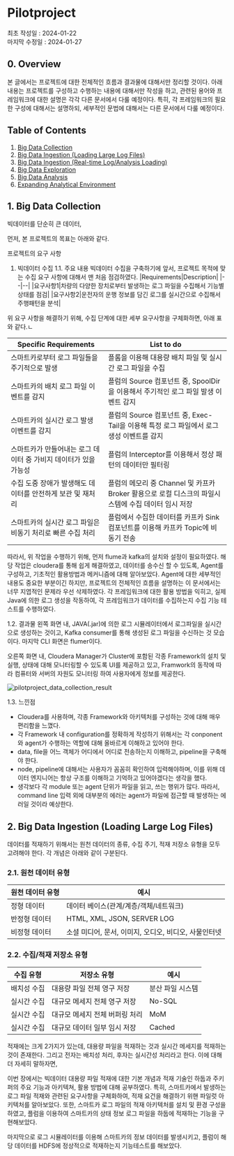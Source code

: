 # Pilotproject
최초 작성일 : 2024-01-22  
마지막 수정일 : 2024-01-27
  
## 0. Overview

본 글에서는 프로젝트에 대한 전체적인 흐름과 결과물에 대해서만 정리할 것이다.
아래 내용는 프로젝트를 구성하고 수행하는 내용에 대해서만 작성을 하고, 관련된 용어와 프레임워크에 대한 설명은 각각 다른 문서에서 다룰 예정이다.
특히, 각 프레임워크의 필요한 구성에 대해서는 설명하되, 세부적인 문법에 대해서는 다른 문서에서 다룰 예정이다.
 


## Table of Contents


1. [Big Data Collection](#1.-Big-Data-Collection)
2. [Big Data Ingestion (Loading Large Log Files)](#2.-Big-Data-Ingestion-(Loading-Large-Log-Files))
3. [Big Data Ingestion (Real-time Log/Analysis Loading)](#3.-Big-Data-Ingestion-(Real-time-Log/Analysis-Loading))
4. [Big Data Exploration](#4.-Big-Data-Exploration)
5. [Big Data Analysis](#5.-Big-Data-Analysis)
6. [Expanding Analytical Environment](#6.-Expanding-Analytical-Environment)

<!--
빅데이터 수집 
빅데이터 적재 : 대용량 로그 파일 적재 - 
빅데이터 적재 : 실시간 로그 /분석 적재 - 
빅데이터 탐색 
빅데이터 분석 
분석환경 확장 
-->


## 1. Big Data Collection

빅데이터를 단순히 큰 데이터, 


먼저, 본 프로젝트의 목표는 아래와 같다.

프로젝트의 요구 사항



1. 빅데이터 수집
1.1. 주요 내용
빅데이터 수집을 구축하기에 앞서, 프로젝트 목적에 맞는 수집 요구 사항에 대해서 맨 처음 점검하였다.
|Requirements|Description|
|--|--|
|요구사항1|차량의 다양한 장치로부터 발생하는 로그 파일을 수집해서 기능별 상태를 점검|
|요구사항2|운전자의 운행 정보를 담긴 로그를 실시간으로 수집해서 주행패턴을 분석|

위 요구 사항을 해결하기 위해, 수집 단계에 대한 세부 요구사항을 구체화하면, 아래 표와 같다.ㄴ

|Specific Requirements|List to do|
|--|--|
|스마트카로부터 로그 파일들을 주기적으로 발생|플롬을 이용해 대용량 배치 파일 및 실시간 로그 파일을 수집|
|스마트카의 배치 로그 파일 이벤트를 감지|플럼의 Source 컴포넌트 중, SpoolDir을 이용해서 주기적인 로그 파일 발생 이벤트 감지|
|스마트카의 실시간 로그 발생 이벤트를 감지|플럼의 Source 컴포넌트 중, Exec-Tail을 이용해 특정 로그 파일에서 로그 생성 이벤트를 감지|
|스마트카가 만들어내는 로그 데이터 중 가비지 데이터가  있을 가능성|플럼의 Interceptor를 이용해서 정상 패턴의 데이터만 필터링|
|수집 도중 장애가 발생해도 데이터를 안전하게 보관 및 재처리|플럼의 메모리 중 Channel 및 카프카 Broker 활용으로 로컬 디스크의 파일시스템에 수집 데이터 임시 저장|
|스마트카의 실시간 로그 파일은 비동기 처리로 빠른 수집 처리|플럼에서 수집한 데이터를 카프카 Sink 컴포넌트를 이용해 카프카 Topic에 비동기 전송|

따라서, 위 작업을 수행하기 위해, 먼저 flume과 kafka의 설치와 설정이 필요하였다. 해당 작업은 cloudera를 통해 쉽게 해결하였고, 데이터를 송수신 할 수 있도록, Agent를 구성하고, 기초적인 활용방법과 메커니즘에 대해 알아보았다.
Agent에 대한 세부적인 내용도 중요한 부분이긴 하지만, 프로젝트의 전체적인 흐름을 설명하는 이 문서에서는 너무 지엽적인 문제라 우선 삭제하였다.
각 프레임워크에 대한 활용 방법을 익히고, 실제 Java에 의한 로그 생성을 작동하여, 각 프레임워크가 데이터를 수집하는지 수집 기능 테스트를 수행하였다.

1.2. 결과물
왼쪽 화면 내, JAVA(.jar)에 의한 로그 시뮬레이터에서 로그파일을 실시간으로 생성하는 것이고, Kafka consumer를 통해 생성된 로그 파일을 수신하는 것 모습이다. 마지막 CLI 화면은 flumer이다.

오른쪽 화면 내, Cloudera Manager가 Cluster에 포함된 각종 Framework의 설치 및 실행, 상태에 대해 모니터링할 수 있도록 UI를 제공하고 있고, Framwork의 동작에 따라 컴퓨터와 서버의 자원도 모니터링 하여 사용자에게 정보를 제공한다.


![pilotproject_data_collection_result](./images/pilotproject_data_collection_result.gif)


1.3. 느낀점
- Cloudera를 사용하며, 각종 Framework와 아키텍처를 구성하는 것에 대해 매우 편리함을 느꼈다.
- 각 Framework 내 configuration를 정확하게 작성하기 위해서는 각 conponent와 agent가 수행하는 역할에 대해 올바르게 이해하고 있어야 한다.
- data, file을 어느 객체가 어디에서 어디로 전송하는지 이해하고, pipeline을 구축해야 한다.
- node, pipeline에 대해서는 사용자가 꼼꼼히 확인하여 입력해야하며, 이를 위해 데이터 엔지니어는 항상 구조를 이해하고 기억하고 있어야겠다는 생각을 했다.
- 생각보다 각 module 또는 agent 단위가 파일을 읽고, 쓰는 행위가 많다. 따라서, command line 입력 외에 대부분의 에러는 agent가 파일에 접근할 때 발생하는 에러일 것이라 예상한다.
 


## 2. Big Data Ingestion (Loading Large Log Files)  

데이터를 적재하기 위해서는 원천 데이터의 종류, 수집 주기, 적재 저장소 유형을 모두 고려해야 한다. 각 개념은 아래와 같이 구분된다.

### 2.1. 원천 데이터 유형
|원천 데이터 유형|예시|
|--|--|
|정형 데이터|데이터 베이스(관계/계층/객체/네트워크)|
|반정형 데이터|HTML, XML, JSON, SERVER LOG|
|비정형 데이터|소셜 미디어, 문서, 이미지, 오디오, 비디오, 사물인터넷|

### 2.2. 수집/적재 저장소 유형 
|수집 유형|저장소 유형|예시|
|--|--|--|
|배치성 수집|대용량 파일 전체 영구 저장|분산 파일 시스템|
|실시간 수집|대규모 메세지 전체 영구 저장|No-SQL|
|실시간 수집|대규모 메세지 전체 버퍼링 처리|MoM|
|실시간 수집|대규모 데이터 일부 임시 저장|Cached|








적재에는 크게 2가지가 있는데, 대용량 파일을 적재하는 것과 실시간 메세지를 적재하는 것이 존재한다. 그리고 전자는 배치성 처리, 후자는 실시간성 처리라고 한다.
이에 대해 더 자세히 말하자면, 





이번 장에서는 빅데이터 대용량 파일 적재에 대한 기본 개념과 적재 기술인 하둡과 주키퍼의 주요 기능과 아키텍쳐, 활용 방법에 대해 공부하였다.
특히, 스마트카에서 발생하는 로그 파일 적재와 관련된 요구사항을 구체화하여, 적재 요건을 해결하기 위핸 파일럿 아키텍처를 알아보았다.
또한, 스마트카 로그 파일의 적재 아키텍처를 설치 및 환경 구성을 하였고, 플럼을 이용하여 스마트카의 상태 정보 로그 파일을 하둡에 적재하는 기능을 구현해보았다.

마지막으로 로그 시뮬레이터를 이용해 스마트카의 정보 데이터를 발생시키고, 플럼이 해당 데이터를 HDFS에 정상적으로 적재하는지 기능테스트를 해보았다.

